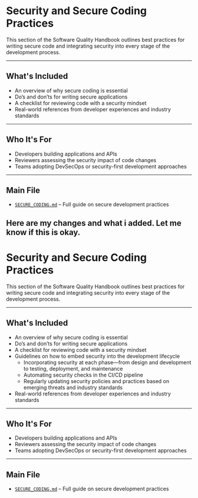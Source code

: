 #  Security and Secure Coding Practices

This section of the Software Quality Handbook outlines best practices for writing secure code and integrating security into every stage of the development process.

---

##  What's Included
- An overview of why secure coding is essential
- Do’s and don’ts for writing secure applications
- A checklist for reviewing code with a security mindset
- Real-world references from developer experiences and industry standards

---

##  Who It's For
- Developers building applications and APIs
- Reviewers assessing the security impact of code changes
- Teams adopting DevSecOps or security-first development approaches

---

##  Main File
- [`SECURE_CODING.md`](./SECURE_CODING.md) – Full guide on secure development practices


Here are my changes and what i added. Let me know if this is okay. 
--------------------------------------------------------------------------------------------
# Security and Secure Coding Practices

This section of the Software Quality Handbook outlines best practices for writing secure code and integrating security into every stage of the development process.

---

## What's Included
- An overview of why secure coding is essential
- Do’s and don’ts for writing secure applications
- A checklist for reviewing code with a security mindset
- Guidelines on how to embed security into the development lifecycle  
  * Incorporating security at each phase—from design and development to testing, deployment, and maintenance  
  * Automating security checks in the CI/CD pipeline  
  * Regularly updating security policies and practices based on emerging threats and industry standards
- Real-world references from developer experiences and industry standards

---

## Who It's For
- Developers building applications and APIs
- Reviewers assessing the security impact of code changes
- Teams adopting DevSecOps or security-first development approaches

---

## Main File
- [`SECURE_CODING.md`](./SECURE_CODING.md) – Full guide on secure development practices

